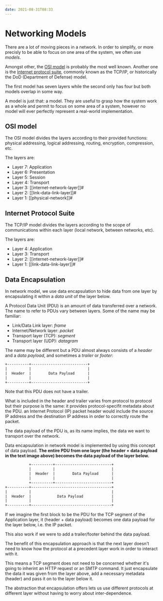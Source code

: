 ```yaml
---
date: 2021-08-31T08:33
---
```


# Networking Models

There are a lot of moving pieces in a network. In order to simplify, or
more precisly to be able to focus on one area of the system, we often use
_models_.

Amongst other, the [OSI model](https://en.wikipedia.org/wiki/OSI_model) is
probably the most well known. Another one is the [Internet protocol
suite](https://en.wikipedia.org/wiki/Internet_protocol_suite), commonly
known as the TCP/IP, or historically the DoD (Department of Defense) model.

The first model has seven layers while the second only has four but both
models overlap in some way.

A model is just that: a model. They are useful to grasp how the system work
as a whole and permit to focus on some area of a system, however no model
will ever perfectly represent a real-world implementation.


## OSI model

The OSI model divides the layers according to their provided functions:
physical addressing, logical addressing, routing, encryption, compression,
etc.

The layers are:

- Layer 7: Application
- Layer 6: Presentation
- Layer 5: Session
- Layer 4: Transport
- Layer 3: [[internet-network-layer]]#
- Layer 2: [[link-data-link-layer]]#
- Layer 1: [[physical-network]]#

## Internet Protocol Suite

The TCP/IP model divides the layers according to the scope of
communications within each layer (local network, between networks, etc).

The layers are:

- Layer 4: Application
- Layer 3: Transport
- Layer 2: [[internet-network-layer]]#
- Layer 1: [[link-data-link-layer]]#

## Data Encapsulation

In network model, we use data encapsulation to hide data from one layer by
encapsulating it within a _data unit_ of the layer below.

A Protocol Data Unit (PDU) is an amount of data transferred over a network.
The name to refer to PDUs vary between layers. Some of the name may be
familiar:

- Link/Data Link layer: _frame_
- Internet/Network layer: _packet_
- Transport layer (TCP): _segment_
- Transport layer (UDP): _datagram_

The name may be different but a PDU almost always consists of a _header_
and a _data payload_, and sometimes a _trailer_ or _footer_:

```txt
+----------+--------------------------+
|          |                          |
|  Header  |        Data Payload      |
|          |                          |
+----------+--------------------------+
```

Note that this PDU does not have a trailer.

What is included in the header and trailer varies from protocol to protocol
but their purpose is the same: it provides protocol-specifit metadata about
the PDU. an Internet Protocol (IP) packet header would include the source
IP address and the destination IP address in order to correctly route the
packet.

The data payload of the PDU is, as its name implies, the data we want to
transport over the network.

Data encapsulation in network model is implemented by using this concept of
data payload. **The entire PDU from one layer (the header + data payload in
the text image above) becomes the data payload of the layer below.**

```txt
           +----------+--------------------------+
           |          |                          |
           |  Header  |        Data Payload      |
           |          |                          |
           +----------+--------------------------+
+----------+-------------------------------------+
|          |                                     |
|  Header  |            Data Payload             |
|          |                                     |
+----------+-------------------------------------+
```

If we imagine the first block to be the PDU for the TCP segment of the
Application layer, it (header + data payload) becomes one data payload for
the layer below, i.e. the IP packet.

This also work if we were to add a trailer/footer behind the data payload.

The benefit of this encapsulation approach is that the next layer doesn't
need to know how the protocol at a precedent layer work in order to
interact with it.

This means a TCP segment does not need to be concerned whether it's going
to inherint an HTTP request or an SMTP command. It just encapsulate the
data it was given from the layer above, add a necessary metadata (header)
and pass it on to the layer below it.

The abstraction that encapsulation offers lets us use different protocols
at different layer without having to worry about inter-dependence.
